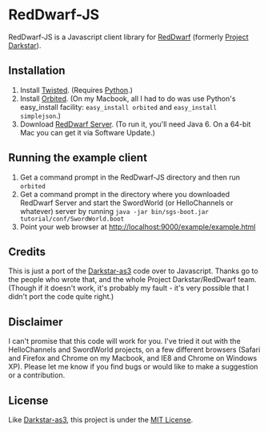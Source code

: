 # RedDwarf-JS

RedDwarf-JS is a Javascript client library for [RedDwarf](http://reddwarf.sourceforge.net/) (formerly [Project Darkstar](http://projectdarkstar.com/)).


## Installation

1. Install [Twisted](http://twistedmatrix.com/trac/wiki/Downloads). (Requires [Python](http://python.org/).)
2. Install [Orbited](http://orbited.org/wiki/Installation). (On my Macbook, all I had to do was use Python's easy_install facility: `easy_install orbited` and `easy_install simplejson`.)
3. Download [RedDwarf Server](http://reddwarf.sourceforge.net/). (To run it, you'll need Java 6. On a 64-bit Mac you can get it via Software Update.)


## Running the example client

1. Get a command prompt in the RedDwarf-JS directory and then run `orbited`
2. Get a command prompt in the directory where you downloaded RedDwarf Server and start the SwordWorld (or HelloChannels or whatever) server by running `java -jar bin/sgs-boot.jar tutorial/conf/SwordWorld.boot`
3. Point your web browser at [http://localhost:9000/example/example.html](http://localhost:9000/example/example.html)


## Credits

This is just a port of the [Darkstar-as3](http://code.google.com/p/darkstar-as3/) code over to Javascript. Thanks go to the people who wrote that, and the whole Project Darkstar/RedDwarf team. (Though if it doesn't work, it's probably my fault - it's very possible that I didn't port the code quite right.)


## Disclaimer

I can't promise that this code will work for you. I've tried it out with the HelloChannels and SwordWorld projects, on a few different browsers (Safari and Firefox and Chrome on my Macbook, and IE8 and Chrome on Windows XP). Please let me know if you find bugs or would like to make a suggestion or a contribution.


## License

Like [Darkstar-as3](http://code.google.com/p/darkstar-as3/), this project is under the [MIT License](http://www.opensource.org/licenses/mit-license.php).
